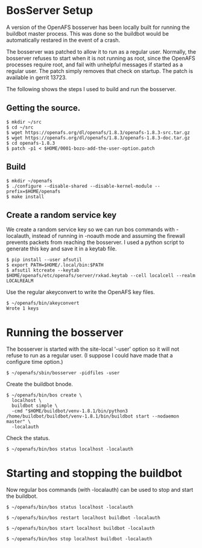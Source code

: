 
# BosServer Setup

A version of the OpenAFS bosserver has been locally built for running the
buildbot master process. This was done so the buildbot would be automatically
restared in the event of a crash.

The bosserver was patched to allow it to run as a regular user. Normally, the
bosserver refuses to start when it is not running as root, since the OpenAFS
processes require root, and fail with unhelpful messages if started as a
regular user.  The patch simply removes that check on startup. The patch
is available in gerrit 13723.

The following shows the steps I used to build and run the bosserver.

## Getting the source.

    $ mkdir ~/src
    $ cd ~/src
    $ wget https://openafs.org/dl/openafs/1.8.3/openafs-1.8.3-src.tar.gz
    $ wget https://openafs.org/dl/openafs/1.8.3/openafs-1.8.3-doc.tar.gz
    $ cd openafs-1.8.3
    $ patch -p1 < $HOME/0001-bozo-add-the-user-option.patch

## Build

    $ mkdir ~/openafs
    $ ./configure --disable-shared --disable-kernel-module --prefix=$HOME/openafs
    $ make install


## Create a random service key

We create a random service key so we can run bos commands with -localauth,
instead of running in -noauth mode and assuming the firewall prevents packets
from reaching the bosserver.  I used a python script to generate this key and
save it in a keytab file.

    $ pip install --user afsutil
    $ export PATH=$HOME/.local/bin:$PATH
    $ afsutil ktcreate --keytab $HOME/openafs/etc/openafs/server/rxkad.keytab --cell localcell --realm LOCALREALM

Use the regular akeyconvert to write the OpenAFS key files.

    $ ~/openafs/bin/akeyconvert
    Wrote 1 keys

# Running the bosserver

The bosserver is started with the site-local '-user' option so it will not
refuse to run as a regular user. (I suppose I could have made that a configure
time option.)

    $ ~/openafs/sbin/bosserver -pidfiles -user

Create the buildbot bnode.

    $ ~/openafs/bin/bos create \
      localhost \
      buildbot simple \
      -cmd "$HOME/buildbot/venv-1.8.1/bin/python3 /home/buildbot/buildbot/venv-1.8.1/bin/buildbot start --nodaemon master" \
      -localauth

Check the status.

    $ ~/openafs/bin/bos status localhost -localauth

# Starting and stopping the buildbot

Now regular bos commands (with -localauth) can be used to stop and
start the buildbot.

    $ ~/openafs/bin/bos status localhost -localauth

    $ ~/openafs/bin/bos restart localhost buildbot -localauth

    $ ~/openafs/bin/bos start localhost buildbot -localauth

    $ ~/openafs/bin/bos stop localhost buildbot -localauth

